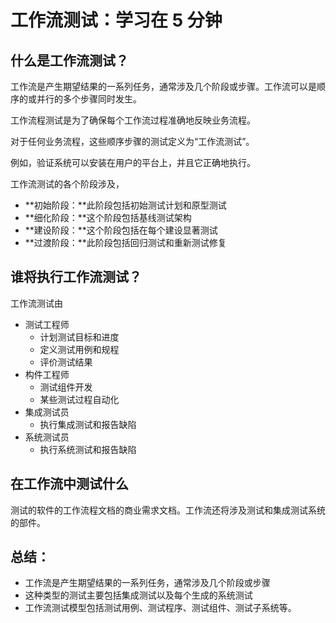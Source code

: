 # 工作流测试：学习在 5 分钟

## 什么是工作流测试？

工作流是产生期望结果的一系列任务，通常涉及几个阶段或步骤。工作流可以是顺序的或并行的多个步骤同时发生。

工作流程测试是为了确保每个工作流过程准确地反映业务流程。

对于任何业务流程，这些顺序步骤的测试定义为“工作流测试”。

例如，验证系统可以安装在用户的平台上，并且它正确地执行。

工作流测试的各个阶段涉及，

- **初始阶段：**此阶段包括初始测试计划和原型测试
- **细化阶段：**这个阶段包括基线测试架构
- **建设阶段：**这个阶段包括在每个建设显著测试
- **过渡阶段：**此阶段包括回归测试和重新测试修复

## 谁将执行工作流测试？

工作流测试由

- 测试工程师
    - 计划测试目标和进度
    - 定义测试用例和规程
    - 评价测试结果
- 构件工程师
    - 测试组件开发
    - 某些测试过程自动化
- 集成测试员
    - 执行集成测试和报告缺陷
- 系统测试员
    - 执行系统测试和报告缺陷

## 在工作流中测试什么

测试的软件的工作流程文档的商业需求文档。工作流还将涉及测试和集成测试系统的部件。

## 总结：

- 工作流是产生期望结果的一系列任务，通常涉及几个阶段或步骤
- 这种类型的测试主要包括集成测试以及每个生成的系统测试
- 工作流测试模型包括测试用例、测试程序、测试组件、测试子系统等。